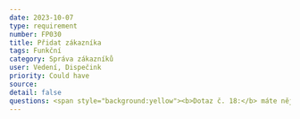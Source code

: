```yaml
---
date: 2023-10-07
type: requirement
number: FP030
title: Přidat zákazníka
tags: Funkční
category: Správa zákazníků
user: Vedení, Dispečink
priority: Could have
source: 
detail: false
questions: <span style="background:yellow"><b>Dotaz č. 18:</b> máte nějakou evidenci zákazníků, kterou bude nutné migrovat do nového systému?</span> <span style="background:yellow"><b>Dotaz č. 19:</b> bude zákazník vkládán do systému i manuálně nebo se bude registrovat pouze sám přes mobilní aplikaci?</span>
---
```


